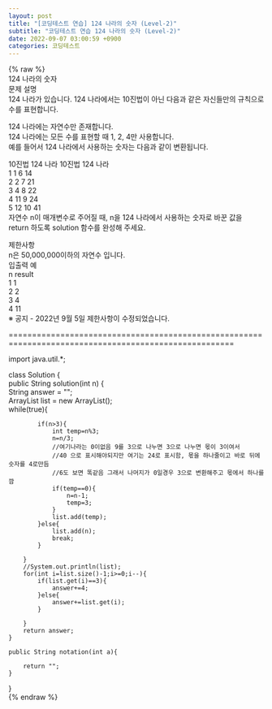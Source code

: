 ```yaml
---  
layout: post  
title: "[코딩테스트 연습] 124 나라의 숫자 (Level-2)"  
subtitle: "코딩테스트 연습 124 나라의 숫자 (Level-2)"  
date: 2022-09-07 03:00:59 +0900  
categories: 코딩테스트  
---  
```

{% raw %}  
124 나라의 숫자  
문제 설명  
124 나라가 있습니다. 124 나라에서는 10진법이 아닌 다음과 같은 자신들만의 규칙으로 수를 표현합니다.  
  
124 나라에는 자연수만 존재합니다.  
124 나라에는 모든 수를 표현할 때 1, 2, 4만 사용합니다.  
예를 들어서 124 나라에서 사용하는 숫자는 다음과 같이 변환됩니다.  
  
10진법	124 나라	10진법	124 나라  
1	1	6	14  
2	2	7	21  
3	4	8	22  
4	11	9	24  
5	12	10	41  
자연수 n이 매개변수로 주어질 때, n을 124 나라에서 사용하는 숫자로 바꾼 값을 return 하도록 solution 함수를 완성해 주세요.  
  
제한사항  
n은 50,000,000이하의 자연수 입니다.  
입출력 예  
n	result  
1	1  
2	2  
3	4  
4	11  
※ 공지 - 2022년 9월 5일 제한사항이 수정되었습니다.  
  
  
  
======================================================================================================  
  
import java.util.*;  
  
class Solution {  
    public String solution(int n) {  
        String answer = "";  
        ArrayList<Integer> list = new ArrayList<Integer>();  
        while(true){  
              
            if(n>3){  
                int temp=n%3;  
                n=n/3;  
				//여기나라는 0이없음 9를 3으로 나누면 3으로 나누면 몫이 3이여서  
				//40 으로 표시해야되지만 여기는 24로 표시함, 몫을 하나줄이고 바로 뒤에 숫자를 4로만듬  
				//6도 보면 똑같음 그래서 나머지가 0일경우 3으로 변환해주고 몫에서 하나를깜  
                if(temp==0){  
                    n=n-1;  
                    temp=3;  
                }  
                list.add(temp);  
            }else{  
                list.add(n);  
                break;  
            }  
              
        }  
        //System.out.println(list);  
        for(int i=list.size()-1;i>=0;i--){  
            if(list.get(i)==3){  
                answer+=4;  
            }else{  
                answer+=list.get(i);  
            }  
              
        }  
        return answer;  
    }  
      
    public String notation(int a){  
          
        return "";  
    }  
}  
{% endraw %}